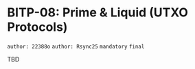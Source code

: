 # BITP-08: Prime & Liquid (UTXO Protocols)

`author: 22388o` `author: Rsync25` `mandatory` `final`

TBD
